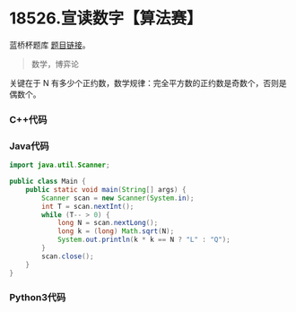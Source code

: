 # 18526.宣读数字【算法赛】

蓝桥杯题库 [题目链接](https://www.lanqiao.cn/problems/18526/learning/)。

> 数学，博弈论

关键在于 N 有多少个正约数，数学规律：完全平方数的正约数是奇数个，否则是偶数个。

### C++代码

### Java代码

```Java
import java.util.Scanner;

public class Main {
    public static void main(String[] args) {
        Scanner scan = new Scanner(System.in);
        int T = scan.nextInt();        
        while (T-- > 0) {
            long N = scan.nextLong();
            long k = (long) Math.sqrt(N);
            System.out.println(k * k == N ? "L" : "Q");
        }
        scan.close();
    }
}
```

### Python3代码